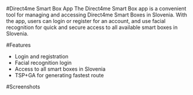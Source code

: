 
#Direct4me Smart Box App
The Direct4me Smart Box app is a convenient tool for managing and accessing Direct4me Smart Boxes in Slovenia. With the app, users can login or register for an account, and use facial recognition for quick and secure access to all available smart boxes in Slovenia.

#Features
- Login and registration
- Facial recognition login
- Access to all smart boxes in Slovenia
- TSP+GA for generating fastest route

#Screenshots
